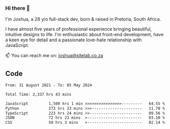 ### Hi there 👋

I'm Joshua, a 28 y/o full-stack dev, born & raised in Pretoria, South Africa. 

I have almost five years of professional experience bringing beautiful, intuitive designs to life. I'm enthusiastic about front-end development, have a keen eye for detail and a passionate love-hate relationship with JavaScript.

📫 You can reach me on: joshua@sitelab.co.za

## **Code**

<!--START_SECTION:waka-->

```txt
From: 31 August 2021 - To: 05 May 2024

Total Time: 2,337 hrs 43 mins

JavaScript         1,509 hrs 1 min >>>>>>>>>>>>>>>>---------   64.55 %
Python             273 hrs 33 mins >>>----------------------   11.70 %
TypeScript         223 hrs 24 mins >>-----------------------   09.56 %
JSON               72 hrs 23 mins  >------------------------   03.10 %
CSS                50 hrs 3 mins   >------------------------   02.14 %
```

<!--END_SECTION:waka-->
